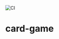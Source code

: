 ![CI](https://github.com/rubin-studios/card-game/workflows/CI/badge.svg?branch=develop)

# card-game